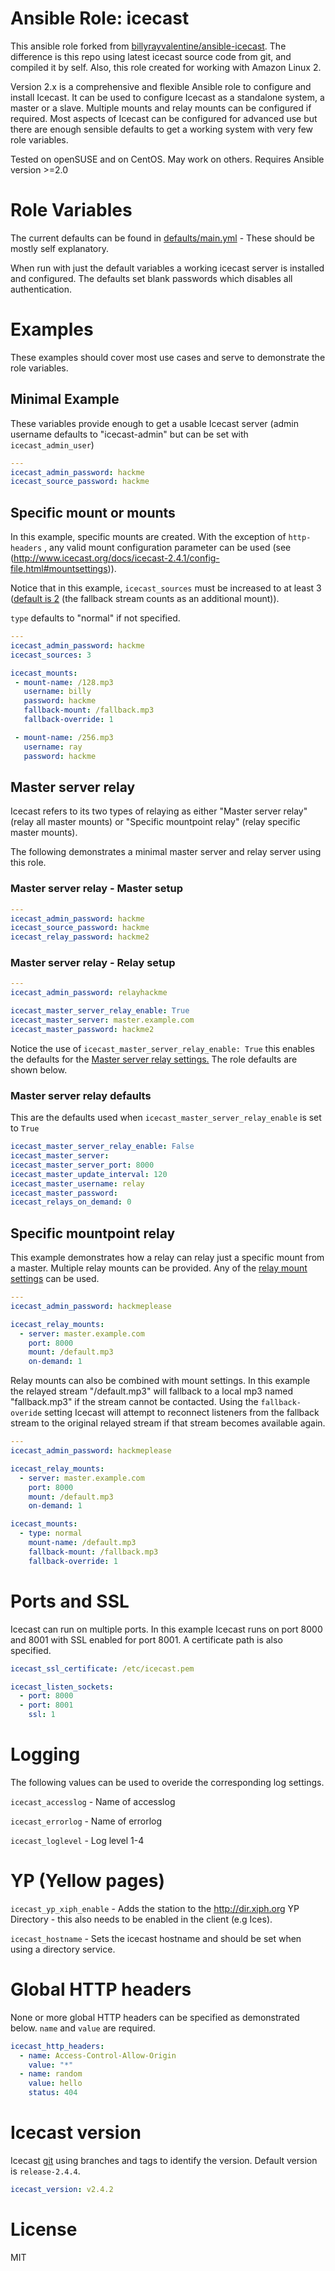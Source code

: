 # Ansible Role: icecast

This ansible role forked from [billyrayvalentine/ansible-icecast](https://github.com/billyrayvalentine/ansible-icecast). The difference is this repo using latest icecast source code from git, and compiled it by self. Also, this role created for working with Amazon Linux 2.


Version 2.x is a comprehensive and flexible Ansible role to configure and install Icecast.  It can be used to configure Icecast as a standalone system, a master or a slave.  Multiple mounts and relay mounts can be configured if required.  Most aspects of Icecast can be configured for advanced use but there are enough sensible defaults to get a working system with very few role variables.  

Tested on openSUSE and on CentOS.  May work on others.  Requires Ansible version >=2.0

# Role Variables
The current defaults can be found in [defaults/main.yml](defaults/main.yml) - These should be mostly self explanatory.

When run with just the default variables a working icecast server is installed and configured. The defaults set blank passwords which disables all authentication.

# Examples
These examples should cover most use cases and serve to demonstrate the role variables.

## Minimal Example
These variables provide enough to get a usable Icecast server (admin username defaults to "icecast-admin" but can be set with ```icecast_admin_user```)
```yaml
---
icecast_admin_password: hackme
icecast_source_password: hackme
```

## Specific mount or mounts
In this example, specific mounts are created. With the exception of ```http-headers``` , any valid mount configuration parameter can be used (see (http://www.icecast.org/docs/icecast-2.4.1/config-file.html#mountsettings)).

Notice that in this example, ```icecast_sources``` must be increased to at least 3 ([default is 2](http://www.icecast.org/docs/icecast-2.4.1/config-file.html#limits) (the fallback stream counts as an additional mount)).

```type``` defaults to "normal" if not specified.
```yaml
---
icecast_admin_password: hackme
icecast_sources: 3

icecast_mounts:
 - mount-name: /128.mp3
   username: billy
   password: hackme
   fallback-mount: /fallback.mp3
   fallback-override: 1

 - mount-name: /256.mp3
   username: ray
   password: hackme
```

## Master server relay
Icecast refers to its two types of relaying as either "Master server relay" (relay all master mounts) or "Specific mountpoint relay" (relay specific master mounts).

The following demonstrates a minimal master server and relay server using this role.

### Master server relay - Master setup
```yaml
---
icecast_admin_password: hackme
icecast_source_password: hackme
icecast_relay_password: hackme2
```
### Master server relay - Relay setup
```yaml
---
icecast_admin_password: relayhackme

icecast_master_server_relay_enable: True
icecast_master_server: master.example.com
icecast_master_password: hackme2
```

Notice the use of ```icecast_master_server_relay_enable: True```
this enables the defaults for the [Master server relay settings.](http://www.icecast.org/docs/icecast-2.4.1/config-file.html#relay) The role defaults are shown below.
### Master server relay defaults
This are the defaults used when ```icecast_master_server_relay_enable``` is set to ```True```
```yaml
icecast_master_server_relay_enable: False
icecast_master_server:
icecast_master_server_port: 8000
icecast_master_update_interval: 120
icecast_master_username: relay
icecast_master_password:
icecast_relays_on_demand: 0
```
## Specific mountpoint relay
This example demonstrates how a relay can relay just a specific mount from a master.  Multiple relay mounts can be provided.  Any of the [relay mount settings](http://www.icecast.org/docs/icecast-2.4.1/config-file.html#relay) can be used.
```yaml
---
icecast_admin_password: hackmeplease

icecast_relay_mounts:
  - server: master.example.com
    port: 8000
    mount: /default.mp3
    on-demand: 1
```
Relay mounts can also be combined with mount settings. In this example the relayed stream "/default.mp3" will fallback to a local mp3 named "fallback.mp3" if the stream cannot be contacted.  Using the ```fallback-overide``` setting Icecast will attempt to reconnect listeners from the fallback stream to the original relayed stream if that stream becomes available again. 

```yaml
---
icecast_admin_password: hackmeplease

icecast_relay_mounts:
  - server: master.example.com
    port: 8000
    mount: /default.mp3
    on-demand: 1

icecast_mounts:
  - type: normal
    mount-name: /default.mp3
    fallback-mount: /fallback.mp3
    fallback-override: 1
```
# Ports and SSL
Icecast can run on multiple ports.  In this example Icecast runs on port 8000 and 8001 with SSL enabled for port 8001.  A certificate path is also specified.
```yaml
icecast_ssl_certificate: /etc/icecast.pem

icecast_listen_sockets:
  - port: 8000
  - port: 8001
    ssl: 1
```

# Logging
The following values can be used to overide the corresponding log settings.

```icecast_accesslog``` - Name of accesslog

```icecast_errorlog``` - Name of errorlog

```icecast_loglevel``` - Log level 1-4

# YP (Yellow pages)
```icecast_yp_xiph_enable``` - Adds the station to the http://dir.xiph.org YP Directory - this also needs to be enabled in the client (e.g Ices).

```icecast_hostname``` - Sets the icecast hostname and should be set when using a directory service.

# Global HTTP headers 
None or more global HTTP headers can be specified as demonstrated below.  ```name``` and ```value``` are required.

```yaml
icecast_http_headers:
  - name: Access-Control-Allow-Origin
    value: "*"
  - name: random
    value: hello
    status: 404
```

# Icecast version
Icecast [git](https://gitlab.xiph.org/xiph/icecast-server) using branches and tags to identify the version. Default version is `release-2.4.4`.

```yaml
icecast_version: v2.4.2
```

# License
MIT
